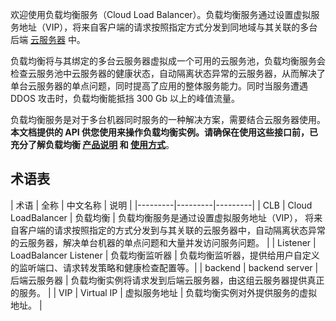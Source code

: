 欢迎使用负载均衡服务（Cloud Load Balancer）。负载均衡服务通过设置虚拟服务地址（VIP），将来自客户端的请求按照指定方式分发到同地域与其关联的多台后端 [云服务器](https://cloud.tencent.com/document/product/439/6328) 中。

负载均衡将与其绑定的多台云服务器虚拟成一个可用的云服务池，负载均衡服务会检查云服务池中云服务器的健康状态，自动隔离状态异常的云服务器，从而解决了单台云服务器的单点问题，同时提高了应用的整体服务能力。同时当服务遭遇 DDOS 攻击时，负载均衡能抵挡 300 Gb 以上的峰值流量。

负载均衡服务是对于多台机器同时服务的一种解决方案，需要结合云服务器使用。**本文档提供的 API 供您使用来操作负载均衡实例。请确保在使用这些接口前，已充分了解负载均衡 [产品说明](https://cloud.tencent.com/document/product/214/524) 和 [使用方式](https://cloud.tencent.com/doc/product/214/%E9%80%89%E6%8B%A9%E8%B4%9F%E8%BD%BD%E5%9D%87%E8%A1%A1%E5%AE%9E%E4%BE%8B%E5%9C%B0%E5%9F%9F)**。


## 术语表

| 术语 |  全称  | 中文名称 | 说明 |
|---------|---------|---------|
| CLB | Cloud LoadBalancer | 负载均衡 | 负载均衡服务是通过设置虚拟服务地址（VIP）， 将来自客户端的请求按照指定的方式分发到与其关联的云服务器中，自动隔离状态异常的云服务器，解决单台机器的单点问题和大量并发访问服务问题。 |
| Listener | LoadBalancer Listener | 负载均衡监听器 | 负载均衡监听器，提供给用户自定义的监听端口、请求转发策略和健康检查配置等。|
| backend | backend server | 后端云服务器 | 负载均衡实例将请求发到后端云服务器，由这组云服务器提供真正的服务。 |
| VIP | Virtual IP | 虚拟服务地址 | 负载均衡实例对外提供服务的虚拟地址。 |


